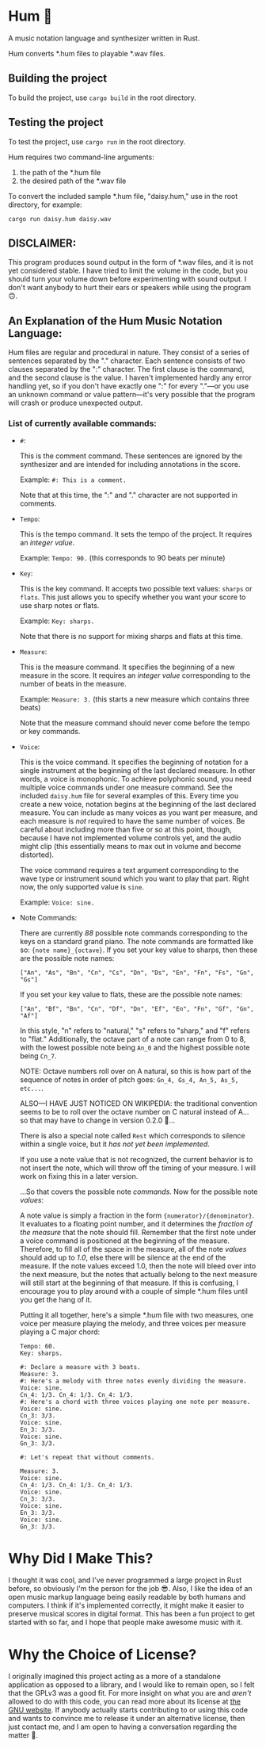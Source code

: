 Hum 👄
===
A music notation language and synthesizer written in Rust.

Hum converts \*.hum files to playable \*.wav files.

Building the project
--------------------
To build the project, use `cargo build` in the root directory.

Testing the project
-------------------
To test the project, use `cargo run` in the root directory.

Hum requires two command-line arguments:
  1. the path of the \*.hum file
  2. the desired path of the \*.wav file

To convert the included sample \*.hum file, "daisy.hum," use in the root directory, for example:

`cargo run daisy.hum daisy.wav`

DISCLAIMER:
-----------
This program produces sound output in the form of \*.wav files, and it is not yet considered stable. I have tried to limit the volume in the code, but you should turn your volume down before experimenting with sound output. I don't want anybody to hurt their ears or speakers while using the program 🙃.

An Explanation of the Hum Music Notation Language:
--------------------------------------------------
Hum files are regular and procedural in nature. They consist of a series of sentences separated by the "." character. Each sentence consists of two clauses separated by the ":" character. The first clause is the command, and the second clause is the value. I haven't implemented hardly any error handling yet, so if you don't have exactly one ":" for every "."––or you use an unknown command or value pattern––it's very possible that the program will crash or produce unexpected output.

### List of currently available commands:

- `#`:

  This is the comment command. These sentences are ignored by the synthesizer and are intended for including annotations in the score.

  Example: `#: This is a comment.`

  Note that at this time, the ":" and "." character are not supported in comments.

- `Tempo`:

  This is the tempo command. It sets the tempo of the project. It requires an _integer value_.

  Example: `Tempo: 90.` (this corresponds to 90 beats per minute)

- `Key`:

  This is the key command. It accepts two possible text values: `sharps` or `flats`. This just allows you to specify whether you want your score to use sharp notes or flats.

  Example: `Key: sharps.`

  Note that there is no support for mixing sharps and flats at this time.

- `Measure`:

  This is the measure command. It specifies the beginning of a new measure in the score. It requires an _integer value_ corresponding to the number of beats in the measure.

  Example: `Measure: 3.` (this starts a new measure which contains three beats)

  Note that the measure command should never come before the tempo or key commands.

- `Voice`:

  This is the voice command. It specifies the beginning of notation for a single instrument at the beginning of the last declared measure. In other words, a voice is monophonic. To achieve polyphonic sound, you need multiple voice commands under one measure command. See the included `daisy.hum` file for several examples of this. Every time you create a new voice, notation begins at the beginning of the last declared measure. You can include as many voices as you want per measure, and each measure is _not_ required to have the same number of voices. Be careful about including more than five or so at this point, though, because I have not implemented volume controls yet, and the audio might clip (this essentially means to max out in volume and become distorted).

  The voice command requires a text argument corresponding to the wave type or instrument sound which you want to play that part. Right now, the only supported value is `sine`.

  Example: `Voice: sine.`

- Note Commands:

  There are currently _88_ possible note commands corresponding to the keys on a standard grand piano. The note commands are formatted like so: `{note name}_{octave}`. If you set your key value to sharps, then these are the possible note names:

  `["An", "As", "Bn", "Cn", "Cs", "Dn", "Ds", "En", "Fn", "Fs", "Gn", "Gs"]`

  If you set your key value to flats, these are the possible note names:

  `["An", "Bf", "Bn", "Cn", "Df", "Dn", "Ef", "En", "Fn", "Gf", "Gn", "Af"]`

  In this style, "n" refers to "natural," "s" refers to "sharp," and "f" refers to "flat." Additionally, the octave part of a note can range from 0 to 8, with the lowest possible note being `An_0` and the highest possible note being `Cn_7`.

  NOTE: Octave numbers roll over on A natural, so this is how part of the sequence of notes in order of pitch goes: `Gn_4, Gs_4, An_5, As_5, etc...`.

  ALSO––I HAVE JUST NOTICED ON WIKIPEDIA: the traditional convention seems to be to roll over the octave number on C natural instead of A... so that may have to change in version 0.2.0 🧐...

  There is also a special note called `Rest` which corresponds to silence within a single voice, but it _has not yet been implemented_.

  If you use a note value that is not recognized, the current behavior is to not insert the note, which will throw off the timing of your measure. I will work on fixing this in a later version.

  ...So that covers the possible note _commands_. Now for the possible note _values_:

  A note value is simply a fraction in the form `{numerator}/{denominator}`. It evaluates to a floating point number, and it determines the _fraction of the measure_ that the note should fill. Remember that the first note under a voice command is positioned at the beginning of the measure. Therefore, to fill all of the space in the measure, all of the note _values_ should add up to _1.0_, else there will be silence at the end of the measure. If the note values exceed 1.0, then the note will bleed over into the next measure, but the notes that actually belong to the next measure will still start at the beginning of that measure. If this is confusing, I encourage you to play around with a couple of simple \*.hum files until you get the hang of it.

  Putting it all together, here's a simple \*.hum file with two measures, one voice per measure playing the melody, and three voices per measure playing a C major chord:

  ```
  Tempo: 60.
  Key: sharps.

  #: Declare a measure with 3 beats.
  Measure: 3.
  #: Here's a melody with three notes evenly dividing the measure.
  Voice: sine.
  Cn_4: 1/3. Cn_4: 1/3. Cn_4: 1/3.
  #: Here's a chord with three voices playing one note per measure.
  Voice: sine.
  Cn_3: 3/3.
  Voice: sine.
  En_3: 3/3.
  Voice: sine.
  Gn_3: 3/3.

  #: Let's repeat that without comments.

  Measure: 3.
  Voice: sine.
  Cn_4: 1/3. Cn_4: 1/3. Cn_4: 1/3.
  Voice: sine.
  Cn_3: 3/3.
  Voice: sine.
  En_3: 3/3.
  Voice: sine.
  Gn_3: 3/3.
  ```

Why Did I Make This?
====================
I thought it was cool, and I've never programmed a large project in Rust before, so obviously I'm the person for the job 😎. Also, I like the idea of an open music markup language being easily readable by both humans and computers. I think if it's implemented correctly, it might make it easier to preserve musical scores in digital format. This has been a fun project to get started with so far, and I hope that people make awesome music with it.

Why the Choice of License?
==========================
I originally imagined this project acting as a more of a standalone application as opposed to a library, and I would like to remain open, so I felt that the GPLv3 was a good fit. For more insight on what you are and _aren't_ allowed to do with this code, you can read more about its license at [the GNU website](https://www.gnu.org/licenses/licenses.html). If anybody actually starts contributing to or using this code and wants to convince me to release it under an alternative license, then just contact me, and I am open to having a conversation regarding the matter 🙂.
